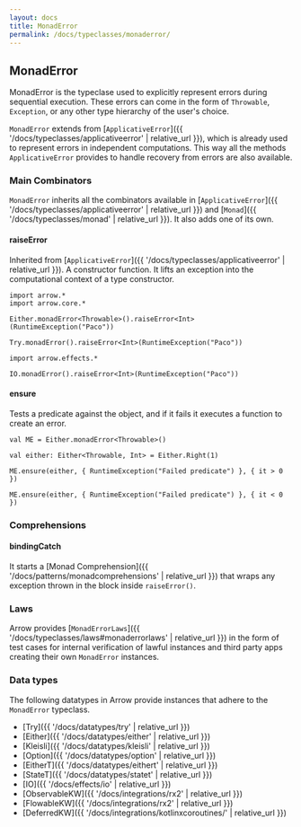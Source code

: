 ```yaml
---
layout: docs
title: MonadError
permalink: /docs/typeclasses/monaderror/
---
```


## MonadError

MonadError is the typeclase used to explicitly represent errors during sequential execution.
These errors can come in the form of `Throwable`, `Exception`, or any other type hierarchy of the user's choice.

`MonadError` extends from [`ApplicativeError`]({{ '/docs/typeclasses/applicativeerror' | relative_url }}), which is already used to represent errors in independent computations. This way all the methods `ApplicativeError` provides to handle recovery from errors are also available.

### Main Combinators

`MonadError` inherits all the combinators available in [`ApplicativeError`]({{ '/docs/typeclasses/applicativeerror' | relative_url }}) and [`Monad`]({{ '/docs/typeclasses/monad' | relative_url }}). It also adds one of its own.

#### raiseError

Inherited from [`ApplicativeError`]({{ '/docs/typeclasses/applicativeerror' | relative_url }}). A constructor function.
It lifts an exception into the computational context of a type constructor.

```kotlin:ank
import arrow.*
import arrow.core.*

Either.monadError<Throwable>().raiseError<Int>(RuntimeException("Paco"))
```

```kotlin:ank
Try.monadError().raiseError<Int>(RuntimeException("Paco"))
```

```kotlin:ank
import arrow.effects.*

IO.monadError().raiseError<Int>(RuntimeException("Paco"))
```

#### ensure

Tests a predicate against the object, and if it fails it executes a function to create an error.

```kotlin:ank
val ME = Either.monadError<Throwable>()

val either: Either<Throwable, Int> = Either.Right(1)

ME.ensure(either, { RuntimeException("Failed predicate") }, { it > 0 })
```

```kotlin:ank
ME.ensure(either, { RuntimeException("Failed predicate") }, { it < 0 })
```

### Comprehensions

#### bindingCatch

It starts a [Monad Comprehension]({{ '/docs/patterns/monadcomprehensions' | relative_url }}) that wraps any exception thrown in the block inside `raiseError()`.

### Laws

Arrow provides [`MonadErrorLaws`]({{ '/docs/typeclasses/laws#monaderrorlaws' | relative_url }}) in the form of test cases for internal verification of lawful instances and third party apps creating their own `MonadError` instances.

### Data types

The following datatypes in Arrow provide instances that adhere to the `MonadError` typeclass.

- [Try]({{ '/docs/datatypes/try' | relative_url }})
- [Either]({{ '/docs/datatypes/either' | relative_url }})
- [Kleisli]({{ '/docs/datatypes/kleisli' | relative_url }})
- [Option]({{ '/docs/datatypes/option' | relative_url }})
- [EitherT]({{ '/docs/datatypes/eithert' | relative_url }})
- [StateT]({{ '/docs/datatypes/statet' | relative_url }})
- [IO]({{ '/docs/effects/io' | relative_url }})
- [ObservableKW]({{ '/docs/integrations/rx2' | relative_url }})
- [FlowableKW]({{ '/docs/integrations/rx2' | relative_url }})
- [DeferredKW]({{ '/docs/integrations/kotlinxcoroutines/' | relative_url }})
